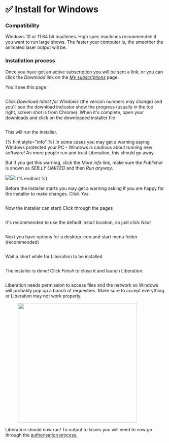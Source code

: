 # ✅ Install for Windows

### Compatibility

Windows 10 or 11 64 bit machines. High spec machines recommended if you want to run large shows.  The faster your computer is, the smoother the animated laser output will be.&#x20;

### Installation process

Once you have got an active subscription you will be sent a link, or you can click the _Download_ link on the [_My subscriptions_](https://liberationlaser.com/account/my-products) page.

You'll see this page :

<figure><img src="../.gitbook/assets/Windows Install Download Page.png" alt=""><figcaption></figcaption></figure>

Click _Download latest for Windows_ (the version numbers may change) and you'll see the download indicator show the progress (usually in the top right, screen shot is from Chrome). When it's complete, open your downloads and click on the downloaded installer file

<figure><img src="../.gitbook/assets/Windows Install Download list.png" alt=""><figcaption></figcaption></figure>

This will run the installer.&#x20;

{% hint style="info" %}
In some cases you may get a warning saying WIndows protected your PC - Windows is cautious about running new software! As more people run and trust Liberation, this should go away.

But if you get this warning, click the _More info_ link, make sure the _Publisher_ is shown as _SEB.LY LIMITED_ and then _Run anyway_.&#x20;

![](<../.gitbook/assets/Windows Install Windows protection warning.png>)![](<../.gitbook/assets/Windows Installation warning run anyway.png>)
{% endhint %}

Before the installer starts you may get a warning asking if you are happy for the installer to make changes. Click _Yes_.&#x20;

<figure><img src="../.gitbook/assets/Windows Installer warning make changes.png" alt=""><figcaption></figcaption></figure>

Now the installer can start! Click through the pages

<figure><img src="../.gitbook/assets/Windows Installer 1.png" alt=""><figcaption></figcaption></figure>

It's recommended to use the default install location, so just click _Next_

<figure><img src="../.gitbook/assets/Windows Installer 2.png" alt=""><figcaption></figcaption></figure>

Next you have options for a desktop icon and start menu folder (recommended)

<figure><img src="../.gitbook/assets/Windows Installer 3.png" alt=""><figcaption></figcaption></figure>

Wait a short while for Liberation to be installed

<figure><img src="../.gitbook/assets/Windows Installer 4.png" alt=""><figcaption></figcaption></figure>

The installer is done! Click _Finish_ to close it and launch Liberation.

<figure><img src="../.gitbook/assets/Windows Installer 5.png" alt=""><figcaption></figcaption></figure>

Liberation needs permission to access files and the network so Windows will probably pop up a bunch of requesters. Make sure to accept everything or Liberation may not work properly.

<figure><img src="../.gitbook/assets/windows-defender-firewall-block-message.png" alt="" width="375"><figcaption></figcaption></figure>

Liberation should now run! To output to lasers you will need to now go through the [authorisation process.](authorising-and-de-authorising.md)
